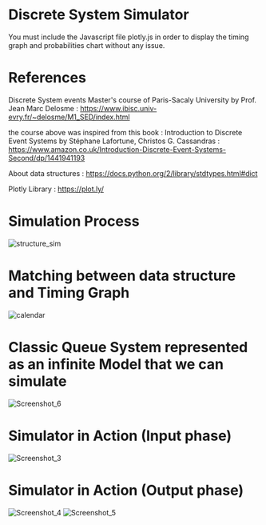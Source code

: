 # Discrete System Simulator
You must include the Javascript file plotly.js in order to display the timing graph and probabilities chart without any issue. 

# References 
Discrete System events Master's course of Paris-Sacaly University by Prof. Jean Marc Delosme : https://www.ibisc.univ-evry.fr/~delosme/M1_SED/index.html 

the course above was inspired from this book  : Introduction to Discrete Event Systems by  Stéphane Lafortune, Christos G. Cassandras : https://www.amazon.co.uk/Introduction-Discrete-Event-Systems-Second/dp/1441941193

About data structures : https://docs.python.org/2/library/stdtypes.html#dict

Plotly Library : https://plot.ly/

# Simulation Process
![structure_sim](https://user-images.githubusercontent.com/34900477/67153649-6825f600-f2ed-11e9-8870-03238f43676c.png)

# Matching between data structure and Timing Graph
![calendar](https://user-images.githubusercontent.com/34900477/67153682-031ed000-f2ee-11e9-981d-0c7735c7fdc1.png)

# Classic Queue System represented as an infinite Model that we can simulate 
![Screenshot_6](https://user-images.githubusercontent.com/34900477/67153721-92c47e80-f2ee-11e9-9def-61ecd27d73c1.png)

# Simulator in Action (Input phase)

![Screenshot_3](https://user-images.githubusercontent.com/34900477/67153726-a5d74e80-f2ee-11e9-8cae-88454a481eb5.png)

# Simulator in Action (Output phase)
![Screenshot_4](https://user-images.githubusercontent.com/34900477/67153727-a5d74e80-f2ee-11e9-9944-fd0675d49507.png)
![Screenshot_5](https://user-images.githubusercontent.com/34900477/67153728-a66fe500-f2ee-11e9-8b21-8e65b5c05d56.png)






